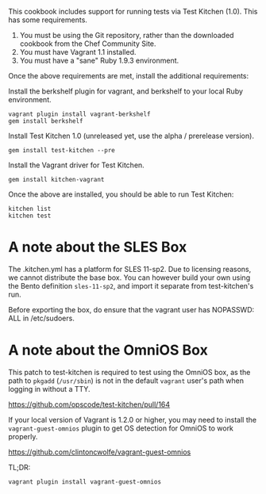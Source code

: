 This cookbook includes support for running tests via Test Kitchen (1.0). This has some requirements.

1. You must be using the Git repository, rather than the downloaded cookbook from the Chef Community Site.
2. You must have Vagrant 1.1 installed.
3. You must have a "sane" Ruby 1.9.3 environment.

Once the above requirements are met, install the additional requirements:

Install the berkshelf plugin for vagrant, and berkshelf to your local Ruby environment.

    vagrant plugin install vagrant-berkshelf
    gem install berkshelf

Install Test Kitchen 1.0 (unreleased yet, use the alpha / prerelease version).

    gem install test-kitchen --pre

Install the Vagrant driver for Test Kitchen.

    gem install kitchen-vagrant

Once the above are installed, you should be able to run Test Kitchen:

    kitchen list
    kitchen test

# A note about the SLES Box

The .kitchen.yml has a platform for SLES 11-sp2. Due to licensing
reasons, we cannot distribute the base box. You can however build your
own using the Bento definition `sles-11-sp2`, and import it separate
from test-kitchen's run.

Before exporting the box, do ensure that the vagrant user has
NOPASSWD: ALL in /etc/sudoers.

# A note about the OmniOS Box

This patch to test-kitchen is required to test using the OmniOS box,
as the path to `pkgadd` (`/usr/sbin`) is not in the default `vagrant`
user's path when logging in without a TTY.

https://github.com/opscode/test-kitchen/pull/164

If your local version of Vagrant is 1.2.0 or higher, you may need to
install the `vagrant-guest-omnios` plugin to get OS detection for
OmniOS to work properly.

https://github.com/clintoncwolfe/vagrant-guest-omnios

TL;DR:

    vagrant plugin install vagrant-guest-omnios
